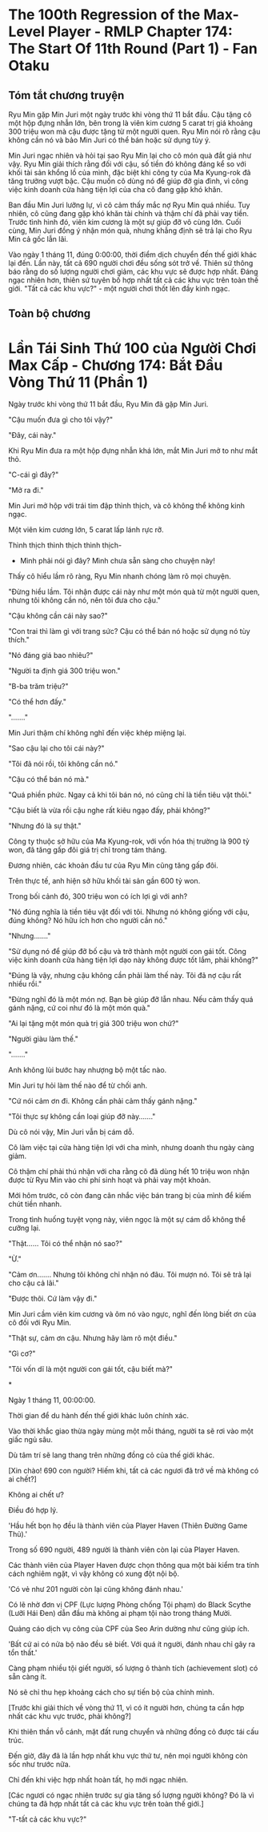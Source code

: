 # The 100th Regression of the Max-Level Player - RMLP Chapter 174: The Start Of 11th Round (Part 1) - Fan Otaku

## Tóm tắt chương truyện

Ryu Min gặp Min Juri một ngày trước khi vòng thứ 11 bắt đầu. Cậu tặng cô một hộp đựng nhẫn lớn, bên trong là viên kim cương 5 carat trị giá khoảng 300 triệu won mà cậu được tặng từ một người quen. Ryu Min nói rõ rằng cậu không cần nó và bảo Min Juri có thể bán hoặc sử dụng tùy ý.

Min Juri ngạc nhiên và hỏi tại sao Ryu Min lại cho cô món quà đắt giá như vậy. Ryu Min giải thích rằng đối với cậu, số tiền đó không đáng kể so với khối tài sản khổng lồ của mình, đặc biệt khi công ty của Ma Kyung-rok đã tăng trưởng vượt bậc. Cậu muốn cô dùng nó để giúp đỡ gia đình, vì công việc kinh doanh cửa hàng tiện lợi của cha cô đang gặp khó khăn.

Ban đầu Min Juri lưỡng lự, vì cô cảm thấy mắc nợ Ryu Min quá nhiều. Tuy nhiên, cô cũng đang gặp khó khăn tài chính và thậm chí đã phải vay tiền. Trước tình hình đó, viên kim cương là một sự giúp đỡ vô cùng lớn. Cuối cùng, Min Juri đồng ý nhận món quà, nhưng khẳng định sẽ trả lại cho Ryu Min cả gốc lẫn lãi.

Vào ngày 1 tháng 11, đúng 0:00:00, thời điểm dịch chuyển đến thế giới khác lại đến. Lần này, tất cả 690 người chơi đều sống sót trở về. Thiên sứ thông báo rằng do số lượng người chơi giảm, các khu vực sẽ được hợp nhất. Đáng ngạc nhiên hơn, thiên sứ tuyên bố hợp nhất tất cả các khu vực trên toàn thế giới. "Tất cả các khu vực?" - một người chơi thốt lên đầy kinh ngạc.

## Toàn bộ chương

# Lần Tái Sinh Thứ 100 của Người Chơi Max Cấp - Chương 174: Bắt Đầu Vòng Thứ 11 (Phần 1)

Ngày trước khi vòng thứ 11 bắt đầu, Ryu Min đã gặp Min Juri.

"Cậu muốn đưa gì cho tôi vậy?"

"Đây, cái này."

Khi Ryu Min đưa ra một hộp đựng nhẫn khá lớn, mắt Min Juri mở to như mắt thỏ.

"C-cái gì đây?"

"Mở ra đi."

Min Juri mở hộp với trái tim đập thình thịch, và cô không thể không kinh ngạc.

Một viên kim cương lớn, 5 carat lấp lánh rực rỡ.

Thình thịch thình thịch thình thịch-

- Mình phải nói gì đây? Mình chưa sẵn sàng cho chuyện này!

Thấy cô hiểu lầm rõ ràng, Ryu Min nhanh chóng làm rõ mọi chuyện.

"Đừng hiểu lầm. Tôi nhận được cái này như một món quà từ một người quen, nhưng tôi không cần nó, nên tôi đưa cho cậu."

"Cậu không cần cái này sao?"

"Con trai thì làm gì với trang sức? Cậu có thể bán nó hoặc sử dụng nó tùy thích."

"Nó đáng giá bao nhiêu?"

"Người ta định giá 300 triệu won."

"B-ba trăm triệu?"

"Có thể hơn đấy."

"……."

Min Juri thậm chí không nghĩ đến việc khép miệng lại.

"Sao cậu lại cho tôi cái này?"

"Tôi đã nói rồi, tôi không cần nó."

"Cậu có thể bán nó mà."

"Quá phiền phức. Ngay cả khi tôi bán nó, nó cũng chỉ là tiền tiêu vặt thôi."

"Cậu biết là vừa rồi cậu nghe rất kiêu ngạo đấy, phải không?"

"Nhưng đó là sự thật."

Công ty thuộc sở hữu của Ma Kyung-rok, với vốn hóa thị trường là 900 tỷ won, đã tăng gấp đôi giá trị chỉ trong tám tháng.

Đương nhiên, các khoản đầu tư của Ryu Min cũng tăng gấp đôi.

Trên thực tế, anh hiện sở hữu khối tài sản gần 600 tỷ won.

Trong bối cảnh đó, 300 triệu won có ích lợi gì với anh?

"Nó đúng nghĩa là tiền tiêu vặt đối với tôi. Nhưng nó không giống với cậu, đúng không? Nó hữu ích hơn cho người cần nó."

"Nhưng……."

"Sử dụng nó để giúp đỡ bố cậu và trở thành một người con gái tốt. Công việc kinh doanh cửa hàng tiện lợi dạo này không được tốt lắm, phải không?"

"Đúng là vậy, nhưng cậu không cần phải làm thế này. Tôi đã nợ cậu rất nhiều rồi."

"Đừng nghĩ đó là một món nợ. Bạn bè giúp đỡ lẫn nhau. Nếu cảm thấy quá gánh nặng, cứ coi như đó là một món quà."

"Ai lại tặng một món quà trị giá 300 triệu won chứ?"

"Người giàu làm thế."

"……."

Anh không lùi bước hay nhượng bộ một tấc nào.

Min Juri tự hỏi làm thế nào để từ chối anh.

"Cứ nói cảm ơn đi. Không cần phải cảm thấy gánh nặng."

"Tôi thực sự không cần loại giúp đỡ này……."

Dù cô nói vậy, Min Juri vẫn bị cám dỗ.

Cô làm việc tại cửa hàng tiện lợi với cha mình, nhưng doanh thu ngày càng giảm.

Cô thậm chí phải thú nhận với cha rằng cô đã dùng hết 10 triệu won nhận được từ Ryu Min vào chi phí sinh hoạt và phải vay một khoản.

Mới hôm trước, cô còn đang cân nhắc việc bán trang bị của mình để kiếm chút tiền nhanh.

Trong tình huống tuyệt vọng này, viên ngọc là một sự cám dỗ không thể cưỡng lại.

"Thật…… Tôi có thể nhận nó sao?"

"Ừ."

"Cảm ơn……. Nhưng tôi không chỉ nhận nó đâu. Tôi mượn nó. Tôi sẽ trả lại cho cậu cả lãi."

"Được thôi. Cứ làm vậy đi."

Min Juri cầm viên kim cương và ôm nó vào ngực, nghĩ đến lòng biết ơn của cô đối với Ryu Min.

"Thật sự, cảm ơn cậu. Nhưng hãy làm rõ một điều."

"Gì cơ?"

"Tôi vốn dĩ là một người con gái tốt, cậu biết mà?"

\*

Ngày 1 tháng 11, 00:00:00.

Thời gian để du hành đến thế giới khác luôn chính xác.

Vào thời khắc giao thừa ngày mùng một mỗi tháng, người ta sẽ rơi vào một giấc ngủ sâu.

Dù tâm trí sẽ lang thang trên những đồng cỏ của thế giới khác.

[Xin chào! 690 con người? Hiếm khi, tất cả các ngươi đã trở về mà không có ai chết?]

Không ai chết ư?

Điều đó hợp lý.

'Hầu hết bọn họ đều là thành viên của Player Haven (Thiên Đường Game Thủ).'

Trong số 690 người, 489 người là thành viên còn lại của Player Haven.

Các thành viên của Player Haven được chọn thông qua một bài kiểm tra tính cách nghiêm ngặt, vì vậy không có xung đột nội bộ.

'Có vẻ như 201 người còn lại cũng không đánh nhau.'

Có lẽ nhờ đơn vị CPF (Lực lượng Phòng chống Tội phạm) do Black Scythe (Lưỡi Hái Đen) dẫn đầu mà không ai phạm tội nào trong tháng Mười.

Quảng cáo dịch vụ công của CPF của Seo Arin dường như cũng giúp ích.

'Bất cứ ai có nửa bộ não đều sẽ biết. Với quá ít người, đánh nhau chỉ gây ra tổn thất.'

Càng phạm nhiều tội giết người, số lượng ô thành tích (achievement slot) có sẵn càng ít.

Nó sẽ chỉ thu hẹp khoảng cách cho sự tiến bộ của chính mình.

[Trước khi giải thích về vòng thứ 11, vì có ít người hơn, chúng ta cần hợp nhất các khu vực trước, phải không?]

Khi thiên thần vỗ cánh, mặt đất rung chuyển và những đồng cỏ được tái cấu trúc.

Đến giờ, đây đã là lần hợp nhất khu vực thứ tư, nên mọi người không còn sốc như trước nữa.

Chỉ đến khi việc hợp nhất hoàn tất, họ mới ngạc nhiên.

[Các ngươi có ngạc nhiên trước sự gia tăng số lượng người không? Đó là vì chúng ta đã hợp nhất tất cả các khu vực trên toàn thế giới.]

"T-tất cả các khu vực?"